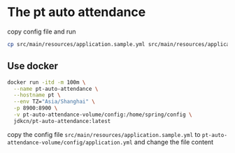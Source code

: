 # The pt auto attendance

copy config file and run

```bash
cp src/main/resources/application.sample.yml src/main/resources/application.yml
```

## Use docker

```bash
docker run -itd -m 100m \
  --name pt-auto-attendance \
  --hostname pt \
  --env TZ="Asia/Shanghai" \
  -p 8900:8900 \
  -v pt-auto-attendance-volume/config:/home/spring/config \
  jdkcn/pt-auto-attendance:latest
```

copy the config file `src/main/resources/application.sample.yml` to `pt-auto-attendance-volume/config/application.yml` and change the file content
